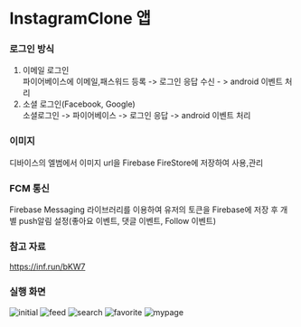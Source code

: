 # InstagramClone 앱

### 로그인 방식 </br>
1) 이메일 로그인 </br>
   파이어베이스에 이메일,패스워드 등록 -> 로그인 응답 수신 - > android 이벤트 처리
2) 소셜 로그인(Facebook, Google) </br>
   소셜로그인 -> 파이어베이스 -> 로그인 응답 -> android 이벤트 처리
### 이미지
디바이스의 엘범에서 이미지 url을 Firebase FireStore에 저장하여 사용,관리
### FCM 통신
Firebase Messaging 라이브러리를 이용하여 유저의 토큰을 Firebase에 저장 후 개별 push알림 설정(좋아요 이벤트, 댓글 이벤트, Follow 이벤트)


### 참고 자료
<a href="https://inf.run/bKW7">https://inf.run/bKW7</a>

### 실행 화면
![initial](https://user-images.githubusercontent.com/60098124/124765153-a86d5200-df70-11eb-80f6-e1db8698f884.jpg)
![feed](https://user-images.githubusercontent.com/60098124/124765169-ac00d900-df70-11eb-9295-6eb95bfe55a9.jpg)
![search](https://user-images.githubusercontent.com/60098124/124765177-adca9c80-df70-11eb-9595-4ca4cd6ddba7.jpg)
![favorite](https://user-images.githubusercontent.com/60098124/124765197-b15e2380-df70-11eb-8825-65025b059b7c.jpg)
![mypage](https://user-images.githubusercontent.com/60098124/124765187-b02cf680-df70-11eb-96bb-f4169200ef73.jpg)


